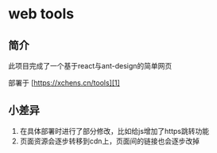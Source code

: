 # web tools

## 简介

此项目完成了一个基于react与ant-design的简单网页  

部署于 [https://xchens.cn/tools][1]  

## 小差异

1. 在具体部署时进行了部分修改，比如给js增加了https跳转功能
2. 页面资源会逐步转移到cdn上，页面间的链接也会逐步改掉

[1]: https://xchens.cn/tools